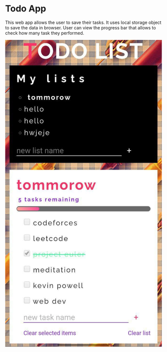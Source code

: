 # Todo App

This web app allows the user to save their tasks.
It uses local storage object to save the data in browser.
User can view the progress bar that allows to check how many task they performed.


![alt text](images/todo-mobile.jpg "This is the mobile view of the app")
